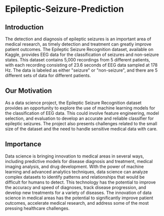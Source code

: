# Epileptic-Seizure-Prediction

## Introduction
The detection and diagnosis of epileptic seizures is an important area of medical research, as timely detection and treatment can greatly improve patient outcomes. The Epileptic Seizure Recognition dataset, available on Kaggle, provides EEG data for the classification of seizures and non-seizure states. This dataset contains 5,000 recordings from 5 different patients, with each recording consisting of 23.6 seconds of EEG data sampled at 178 Hz. The data is labeled as either "seizure" or "non-seizure", and there are 5 different sets of data for different patients.

## Our Motivation
As a data science project, the Epileptic Seizure Recognition dataset provides an opportunity to explore the use of machine learning models for the classification of EEG data. This could involve feature engineering, model selection, and evaluation to develop an accurate and reliable classifier for epileptic seizures. The project also presents challenges related to the small size of the dataset and the need to handle sensitive medical data with care.

## Importance
Data science is bringing innovation to medical areas in several ways, including predictive models for disease diagnosis and treatment, medical imaging analysis, and drug development. With the power of machine learning and advanced analytics techniques, data science can analyze complex datasets to identify patterns and relationships that would be difficult for humans to detect. This technology has the potential to improve the accuracy and speed of diagnoses, track disease progression, and develop new treatments for a variety of diseases. The innovation of data science in medical areas has the potential to significantly improve patient outcomes, accelerate medical research, and address some of the most pressing healthcare challenges.
